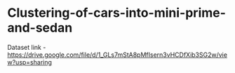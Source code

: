 # Clustering-of-cars-into-mini-prime-and-sedan

Dataset link - https://drive.google.com/file/d/1_GLs7mStA8pMfIsern3vHCDfXib3SG2w/view?usp=sharing
